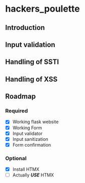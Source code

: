 # hackers_poulette
## Introduction

## Input validation

## Handling of SSTI

## Handling of XSS

## Roadmap

### Required
- [x] Working flask website
- [x] Working Form
- [x] Input validator
- [x] Input sanitization
- [x] Form confirmation

### Optional
- [x] Install HTMX
- [ ] Actually ***USE*** HTMX
